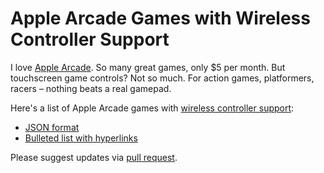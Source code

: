 # Apple Arcade Games with Wireless Controller Support

I love <a href="https://www.apple.com/apple-arcade/" target="_blank">Apple Arcade</a>. So many great games, only $5 per month. But touchscreen game controls? Not so much. For action games, platformers, racers – nothing beats a real gamepad.

Here's a list of Apple Arcade games with <a href="https://support.apple.com/en-us/HT210414" target="_blank">wireless controller support</a>:

* <a href="https://raw.githubusercontent.com/jamesfmackenzie/apple-arcade-games-with-controller-support/main/apple-arcade-games-with-controller-support.json" target="_blank">JSON format</a>
* <a href="https://www.jamesfmackenzie.com/apple-arcade-games-with-controller-support/" target="_blank">Bulleted list with hyperlinks</a>
  
Please suggest updates via <a href="https://guides.github.com/activities/hello-world/#pr" target="_blank">pull request</a>.
